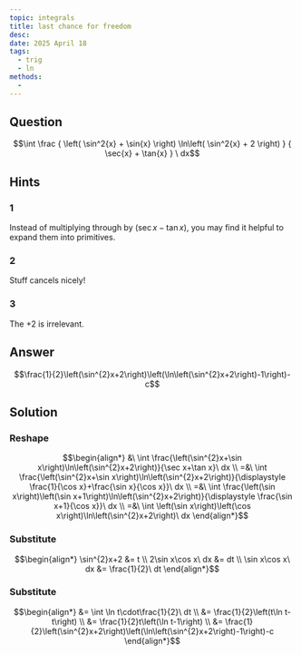 ```yaml
---
topic: integrals
title: last chance for freedom
desc: 
date: 2025 April 18
tags:
  - trig
  - ln
methods:
  - 
---
```



## Question
```math
\int
  \frac
    {
      \left(
        \sin^2{x} + \sin{x}
      \right)
      \ln\left(
        \sin^2{x} + 2
      \right)
    }
    { \sec{x} + \tan{x} }
\ dx
```


## Hints

### 1
Instead of multiplying through by $\left( \sec{x} - \tan{x} \right)$, you may find it helpful to expand them into primitives.

### 2
Stuff cancels nicely!

### 3
The $+2$ is irrelevant.


## Answer
```math
\frac{1}{2}\left(\sin^{2}x+2\right)\left(\ln\left(\sin^{2}x+2\right)-1\right)-c
```


## Solution

### Reshape
```math
\begin{align*}
  &\ \int \frac{\left(\sin^{2}x+\sin x\right)\ln\left(\sin^{2}x+2\right)}{\sec x+\tan x}\ dx
  \\ =&\ \int \frac{\left(\sin^{2}x+\sin x\right)\ln\left(\sin^{2}x+2\right)}{\displaystyle \frac{1}{\cos x}+\frac{\sin x}{\cos x}}\ dx
  \\ =&\ \int \frac{\left(\sin x\right)\left(\sin x+1\right)\ln\left(\sin^{2}x+2\right)}{\displaystyle \frac{\sin x+1}{\cos x}}\ dx
  \\ =&\ \int \left(\sin x\right)\left(\cos x\right)\ln\left(\sin^{2}x+2\right)\ dx
\end{align*}
```

### Substitute
```math
\begin{align*}
  \sin^{2}x+2 &= t
  \\ 2\sin x\cos x\ dx &= dt
  \\ \sin x\cos x\ dx &= \frac{1}{2}\ dt
\end{align*}
```

### Substitute
```math
\begin{align*}
  &= \int \ln t\cdot\frac{1}{2}\ dt
  \\ &= \frac{1}{2}\left(t\ln t-t\right)
  \\ &= \frac{1}{2}t\left(\ln t-1\right)
  \\ &= \frac{1}{2}\left(\sin^{2}x+2\right)\left(\ln\left(\sin^{2}x+2\right)-1\right)-c
\end{align*}
```
